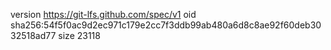 version https://git-lfs.github.com/spec/v1
oid sha256:54f5f0ac9d2ec971c179e2cc7f3ddb99ab480a6d8c8ae92f60deb3032518ad77
size 23118
